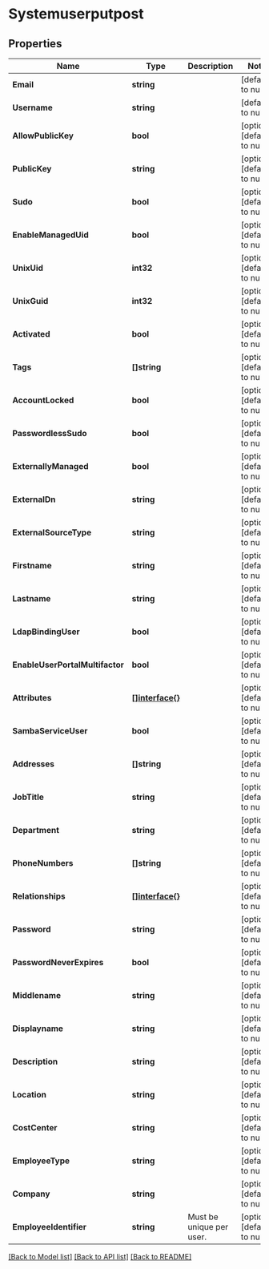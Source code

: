 # Systemuserputpost

## Properties
Name | Type | Description | Notes
------------ | ------------- | ------------- | -------------
**Email** | **string** |  | [default to null]
**Username** | **string** |  | [default to null]
**AllowPublicKey** | **bool** |  | [optional] [default to null]
**PublicKey** | **string** |  | [optional] [default to null]
**Sudo** | **bool** |  | [optional] [default to null]
**EnableManagedUid** | **bool** |  | [optional] [default to null]
**UnixUid** | **int32** |  | [optional] [default to null]
**UnixGuid** | **int32** |  | [optional] [default to null]
**Activated** | **bool** |  | [optional] [default to null]
**Tags** | **[]string** |  | [optional] [default to null]
**AccountLocked** | **bool** |  | [optional] [default to null]
**PasswordlessSudo** | **bool** |  | [optional] [default to null]
**ExternallyManaged** | **bool** |  | [optional] [default to null]
**ExternalDn** | **string** |  | [optional] [default to null]
**ExternalSourceType** | **string** |  | [optional] [default to null]
**Firstname** | **string** |  | [optional] [default to null]
**Lastname** | **string** |  | [optional] [default to null]
**LdapBindingUser** | **bool** |  | [optional] [default to null]
**EnableUserPortalMultifactor** | **bool** |  | [optional] [default to null]
**Attributes** | [**[]interface{}**](interface{}.md) |  | [optional] [default to null]
**SambaServiceUser** | **bool** |  | [optional] [default to null]
**Addresses** | **[]string** |  | [optional] [default to null]
**JobTitle** | **string** |  | [optional] [default to null]
**Department** | **string** |  | [optional] [default to null]
**PhoneNumbers** | **[]string** |  | [optional] [default to null]
**Relationships** | [**[]interface{}**](interface{}.md) |  | [optional] [default to null]
**Password** | **string** |  | [optional] [default to null]
**PasswordNeverExpires** | **bool** |  | [optional] [default to null]
**Middlename** | **string** |  | [optional] [default to null]
**Displayname** | **string** |  | [optional] [default to null]
**Description** | **string** |  | [optional] [default to null]
**Location** | **string** |  | [optional] [default to null]
**CostCenter** | **string** |  | [optional] [default to null]
**EmployeeType** | **string** |  | [optional] [default to null]
**Company** | **string** |  | [optional] [default to null]
**EmployeeIdentifier** | **string** | Must be unique per user.  | [optional] [default to null]

[[Back to Model list]](../README.md#documentation-for-models) [[Back to API list]](../README.md#documentation-for-api-endpoints) [[Back to README]](../README.md)


